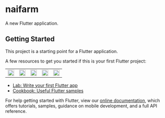 # naifarm

A new Flutter application.

## Getting Started

This project is a starting point for a Flutter application.

A few resources to get you started if this is your first Flutter project:

<table>
  <td>
    <img src="https://www.img.in.th/images/a9bad8c38bbe90521869db0f2de9a2ba.png" width="100%"/>
  </td>
   <td><img src="https://www.img.in.th/images/828acc3c26c81a890a572262e5c0ab7a.png" width="100%"/>
      </td>
    <td><img src="https://www.img.in.th/images/3a9f57d3f8b3999c8da694a8e8e67ec1.png" width="100%"/>
      </td>
    <td><img src="https://www.img.in.th/images/5aa7e8b93dd1d8af243a0a20e3be895b.png" width="100%"/>
      </td>
    <td><img src="https://www.img.in.th/images/1e8d034d0325bd2546c1b090f28efb69.png" width="100%"/>
      </td>
   
  </table>


- [Lab: Write your first Flutter app](https://flutter.dev/docs/get-started/codelab)
- [Cookbook: Useful Flutter samples](https://flutter.dev/docs/cookbook)

For help getting started with Flutter, view our
[online documentation](https://flutter.dev/docs), which offers tutorials,
samples, guidance on mobile development, and a full API reference.
